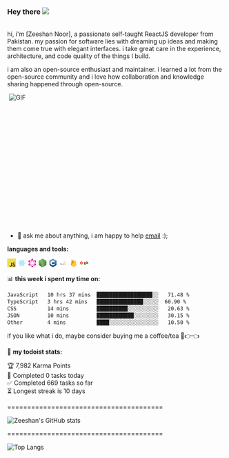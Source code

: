 ### Hey there <img src="https://media.giphy.com/media/hvRJCLFzcasrR4ia7z/giphy.gif" width="25px">
<br />
hi, i'm [Zeeshan Noor], a passionate self-taught ReactJS developer from Pakistan. my passion for software lies with dreaming up ideas and making them come true with elegant interfaces. i take great care in the experience, architecture, and code quality of the things I build.

i am also an open-source enthusiast and maintainer. i learned a lot from the open-source community and i love how collaboration and knowledge sharing happened through open-source.


  <img align="right" alt="GIF" src="https://github.com/abhisheknaiidu/abhisheknaiidu/blob/master/code.gif?raw=true" width="500" height="320" />
   
  
- 💬 ask me about anything, i am happy to help [email](mailto:zeeshannoor7831@gmail.com) :);

**languages and tools:**  

<code><img height="20" src="https://raw.githubusercontent.com/github/explore/80688e429a7d4ef2fca1e82350fe8e3517d3494d/topics/javascript/javascript.png"></code>
<code><img height="20" src="https://raw.githubusercontent.com/github/explore/80688e429a7d4ef2fca1e82350fe8e3517d3494d/topics/react/react.png"></code>
<code><img height="20" src="https://raw.githubusercontent.com/github/explore/5c058a388828bb5fde0bcafd4bc867b5bb3f26f3/topics/graphql/graphql.png"></code>
<code><img height="20" src="https://raw.githubusercontent.com/github/explore/80688e429a7d4ef2fca1e82350fe8e3517d3494d/topics/nodejs/nodejs.png"></code>
<code><img height="20" src="https://raw.githubusercontent.com/github/explore/80688e429a7d4ef2fca1e82350fe8e3517d3494d/topics/cpp/cpp.png"></code>
<code><img height="20" src="https://raw.githubusercontent.com/github/explore/80688e429a7d4ef2fca1e82350fe8e3517d3494d/topics/mysql/mysql.png"></code>
<code><img height="20" src="https://raw.githubusercontent.com/github/explore/80688e429a7d4ef2fca1e82350fe8e3517d3494d/topics/firebase/firebase.png"></code>
<code><img height="20" src="https://raw.githubusercontent.com/github/explore/80688e429a7d4ef2fca1e82350fe8e3517d3494d/topics/git/git.png"></code>

📊 **this week i spent my time on:**
<!--START_SECTION:waka-->
```text
JavaScript   10 hrs 37 mins  ██████████████████░░   71.48 % 
TypeScript   3 hrs 42 mins   ███████████████░░░░░  60.90 % 
CSS          14 mins         ██████████░░░░░░░░░░   20.63 % 
JSON         10 mins         ████████████░░░░░░░░   30.15 % 
Other        4 mins          ████░░░░░░░░░░░░░░░░   10.50 % 
```
<!--END_SECTION:waka-->

if you like what i do, maybe consider buying me a coffee/tea 🥺👉👈

🚧 **my todoist stats:**
<!-- TODO-IST:START -->
🏆  7,982 Karma Points           
🌸  Completed 0 tasks today           
✅  Completed 669 tasks so far           
⏳  Longest streak is 10 days
<!-- TODO-IST:END -->


=======================================

![Zeeshan's GitHub stats](https://github-readme-stats.vercel.app/api?username=zeeshan-noor&count_private=true&include_all_commits=true&show_icons=true&theme=radical&hide=contribs,prs)

=======================================

![Top Langs](https://github-readme-stats.vercel.app/api/top-langs/?username=zeeshan-noor&langs_count=10&layout=compact&show_icons=true&theme=radical)
